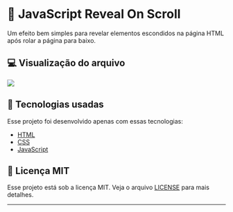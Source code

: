 # 📄 JavaScript Reveal On Scroll

Um efeito bem simples para revelar elementos escondidos na página HTML após rolar a página para baixo.

## 💻 Visualização do arquivo

<img src=".github/reveal-on-scroll.gif" />

## 🧪 Tecnologias usadas

Esse projeto foi desenvolvido apenas com essas tecnologias:

- [HTML](https://html.com/)
- [CSS](https://developer.mozilla.org/en-US/docs/Web/CSS)
- [JavaScript](https://www.javascript.com/)

## 📝 Licença MIT

Esse projeto está sob a licença MIT. Veja o arquivo [LICENSE](LICENSE) para mais detalhes.

---
